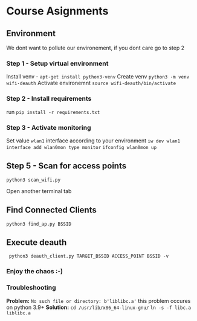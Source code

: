 # Course Asignments

## Environment ##

We dont want to pollute our environement, if you dont care go to step 2

### Step 1 - Setup virtual environment
Install venv -   ```apt-get install python3-venv```
Create venv  ```python3 -m venv wifi-deauth```
Activate environemnt ```source wifi-deauth/bin/activate```


### Step 2 - Install requirements
run ```pip install -r requirements.txt```


### Step 3 - Activate monitoring
Set value `wlan1` interface according to your environment
```iw dev wlan1 interface add wlan0mon type monitor```
```ifconfig wlan0mon up```


## Step 5 - Scan for access points
```python3 scan_wifi.py```

Open another terminal tab

## Find Connected Clients
```python3 find_ap.py BSSID```

## Execute deauth
``` python3 deauth_client.py TARGET_BSSID ACCESS_POINT BSSID -v```

### Enjoy the chaos :-)

### Troubleshooting 

**Problem:** 
```No such file or directory: b'liblibc.a'``` this problem occures on python 3.9+
**Solution:** 
```cd /usr/lib/x86_64-linux-gnu/```
```ln -s -f libc.a liblibc.a```